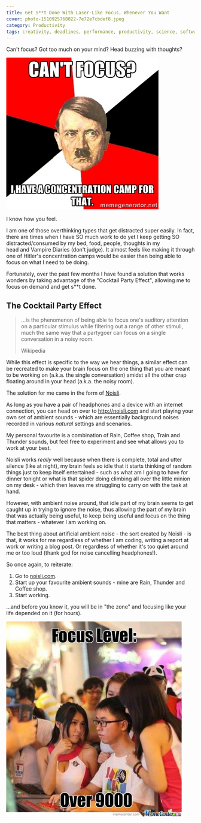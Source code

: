 ```yaml
---
title: Get S**t Done With Laser-Like Focus, Whenever You Want
cover: photo-1510925768022-7e72e7cbdef8.jpeg
category: Productivity
tags: creativity, deadlines, performance, productivity, science, software, systems, time management, work smarter
---
```


Can't focus? Got too much on your mind? Head buzzing with thoughts?

<img src="cant-focus.jpg" alt="Can't focus?"></img>

I know how you feel.

I am one of those overthinking types that get distracted super easily. In fact, there are times when I have SO much work to do yet I keep getting SO distracted/consumed by my bed, food, people, thoughts in my head and Vampire Diaries (don't judge). It almost feels like making it through one of Hitler's concentration camps would be easier than being able to focus on what I need to be doing.

Fortunately, over the past few months I have found a solution that works wonders by taking advantage of the "Cocktail Party Effect", allowing me to focus on demand and get s\*\*t done.

## The Cocktail Party Effect

> ...is the phenomenon of being able to focus one's auditory attention on a particular stimulus
> while filtering out a range of other stimuli, much the same way that a partygoer can focus on a
> single conversation in a noisy room.
>
> Wikipedia

While this effect is specific to the way we hear things, a similar effect can be recreated to make your brain focus on the one thing that you are meant to be working on (a.k.a. the single conversation) amidst all the other crap floating around in your head (a.k.a. the noisy room).

The solution for me came in the form of <a href="http://noisli.com" target="_blank">Noisli</a>.

As long as you have a pair of headphones and a device with an internet connection, you can head on over to <a href="http://noisli.com" target="_blank">http://noisli.com</a> and start playing your own set of ambient sounds - which are essentially background noises recorded in various _natural_ settings and scenarios.

My personal favourite is a combination of Rain, Coffee shop, Train and Thunder sounds, but feel free to experiment and see what allows you to work at your best.

Noisli works *really* well because when there is complete, total and utter silence (like at night), my brain feels so idle that it starts thinking of random things just to keep itself entertained - such as what am I going to have for dinner tonight or what is that spider doing climbing all over the little minion on my desk - which then leaves me struggling to carry on with the task at hand.

However, with ambient noise around, that idle part of my brain seems to get caught up in trying to ignore the noise, thus allowing the part of my brain that was actually being useful, to keep being useful and focus on the thing that matters - whatever I am working on.

The best thing about artificial ambient noise - the sort created by Noisli - is that, it works for me regardless of whether I am coding, writing a report at work or writing a blog post. Or regardless of whether it's too quiet around me or too loud (thank god for noise cancelling headphones!).

So once again, to reiterate:

1.  Go to <a href="http://noisli.com" target="_blank">noisli.com</a>.</li>
2.  Start up your favourite ambient sounds - mine are Rain, Thunder and Coffee shop.</li>
3.  Start working.

...and before you know it, you will be in "the zone" and focusing like your life depended on it (for hours).

<img src="focus-level.jpg" alt="Focus level over 9000!" title="Kinda like this dude!"></img>
